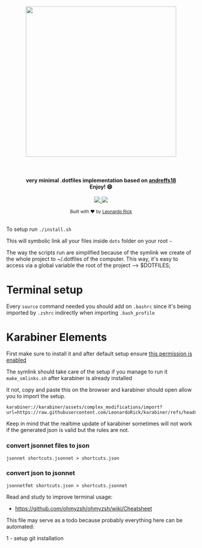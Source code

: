 <h1 align="center">
  <a href="https://github.com/leonardorick/dotfiles">
    <img src="https://repository-images.githubusercontent.com/8196606/94ea9d00-7b04-11e9-8de7-a7852d3ab92d" width="400">
  </a>
  <br><br>
</h1>

<h4 align="center">
 very minimal .dotfiles implementation based on <a href="https://github.com/andreffs18/dotfiles/">andreffs18</a>
<br>Enjoy! 😄
</h4>

<p align="center">
  <a href="#">
    <img src="https://img.shields.io/github/last-commit/leonardorick/dotfiles?style=flat-square" />
  </a>
  <a href="https://github.com/leonardorick/dotfiles/blob/master/LICENSE.md">
    <img src="https://img.shields.io/github/license/leonardorick/dotfiles?color=yellow&style=flat-square" />
  </a>
</p>

<div align="center">
  <sub>Built with ❤︎ by <a href="https://leonardorick.com">Leonardo Rick</a></sub>
</div>
<br>


To setup run `./install.sh`

This will symbolic link all your files inside `dots` folder on your root `~`

The way the scripts run are simplified because of the symlink we create of the whole project to ~/.dotfiles of the computer.
This way, it's easy to access via a global variable the root of the project --> $DOTFILES;

# Terminal setup

Every `source` command needed you should add on `.bashrc` since it's being imported by `.zshrc` indirectly when importing `.bash_profile`

# Karabiner Elements
First make sure to install it and after default setup ensure [this permission is enabled](https://github.com/pqrs-org/Karabiner-Elements/issues/3051#issuecomment-1355253877)


The symlink should take care of the setup if you manage to run it `make_smlinks.sh` after karabiner is already installed

It not, copy and paste this on the browser and karabiner should open allow you to import the setup.

```
karabiner://karabiner/assets/complex_modifications/import?url=https://raw.githubusercontent.com/LeonardoRick/karabiner/refs/heads/main/shortcuts.json
```

Keep in mind that the realtime update of karabiner sometimes will not work if the generated json is valid but the rules are not.

### convert jsonnet files to json
```
jsonnet shortcuts.jsonnet > shortcuts.json
```

### convert json to jsonnet
```
jsonnetfmt shortcuts.json > shortcuts.jsonnet
```


Read and study to improve terminal usage:
- https://github.com/ohmyzsh/ohmyzsh/wiki/Cheatsheet


This file may serve as a todo because probably everything here can be automated:

1 - setup git installation
